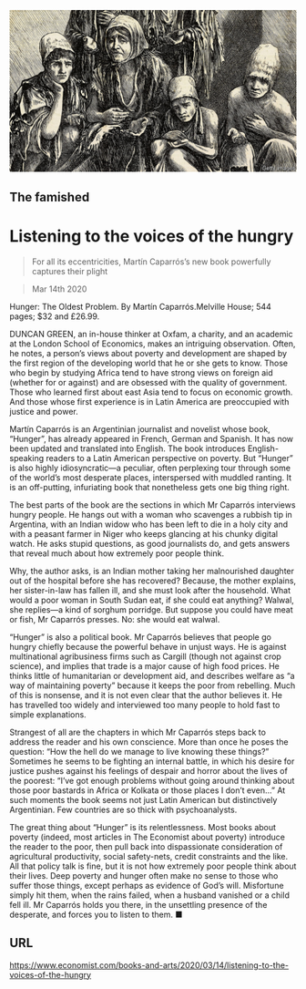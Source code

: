 ![](./images/20200314_BKP003.jpg)

## The famished

# Listening to the voices of the hungry

> For all its eccentricities, Martín Caparrós’s new book powerfully captures their plight

> Mar 14th 2020

Hunger: The Oldest Problem. By Martín Caparrós.Melville House; 544 pages; $32 and £26.99.

DUNCAN GREEN, an in-house thinker at Oxfam, a charity, and an academic at the London School of Economics, makes an intriguing observation. Often, he notes, a person’s views about poverty and development are shaped by the first region of the developing world that he or she gets to know. Those who begin by studying Africa tend to have strong views on foreign aid (whether for or against) and are obsessed with the quality of government. Those who learned first about east Asia tend to focus on economic growth. And those whose first experience is in Latin America are preoccupied with justice and power.

Martín Caparrós is an Argentinian journalist and novelist whose book, “Hunger”, has already appeared in French, German and Spanish. It has now been updated and translated into English. The book introduces English-speaking readers to a Latin American perspective on poverty. But “Hunger” is also highly idiosyncratic—a peculiar, often perplexing tour through some of the world’s most desperate places, interspersed with muddled ranting. It is an off-putting, infuriating book that nonetheless gets one big thing right.

The best parts of the book are the sections in which Mr Caparrós interviews hungry people. He hangs out with a woman who scavenges a rubbish tip in Argentina, with an Indian widow who has been left to die in a holy city and with a peasant farmer in Niger who keeps glancing at his chunky digital watch. He asks stupid questions, as good journalists do, and gets answers that reveal much about how extremely poor people think.

Why, the author asks, is an Indian mother taking her malnourished daughter out of the hospital before she has recovered? Because, the mother explains, her sister-in-law has fallen ill, and she must look after the household. What would a poor woman in South Sudan eat, if she could eat anything? Walwal, she replies—a kind of sorghum porridge. But suppose you could have meat or fish, Mr Caparrós presses. No: she would eat walwal.

“Hunger” is also a political book. Mr Caparrós believes that people go hungry chiefly because the powerful behave in unjust ways. He is against multinational agribusiness firms such as Cargill (though not against crop science), and implies that trade is a major cause of high food prices. He thinks little of humanitarian or development aid, and describes welfare as “a way of maintaining poverty” because it keeps the poor from rebelling. Much of this is nonsense, and it is not even clear that the author believes it. He has travelled too widely and interviewed too many people to hold fast to simple explanations.

Strangest of all are the chapters in which Mr Caparrós steps back to address the reader and his own conscience. More than once he poses the question: “How the hell do we manage to live knowing these things?” Sometimes he seems to be fighting an internal battle, in which his desire for justice pushes against his feelings of despair and horror about the lives of the poorest: “I’ve got enough problems without going around thinking about those poor bastards in Africa or Kolkata or those places I don’t even…” At such moments the book seems not just Latin American but distinctively Argentinian. Few countries are so thick with psychoanalysts.

The great thing about “Hunger” is its relentlessness. Most books about poverty (indeed, most articles in The Economist about poverty) introduce the reader to the poor, then pull back into dispassionate consideration of agricultural productivity, social safety-nets, credit constraints and the like. All that policy talk is fine, but it is not how extremely poor people think about their lives. Deep poverty and hunger often make no sense to those who suffer those things, except perhaps as evidence of God’s will. Misfortune simply hit them, when the rains failed, when a husband vanished or a child fell ill. Mr Caparrós holds you there, in the unsettling presence of the desperate, and forces you to listen to them. ■

## URL

https://www.economist.com/books-and-arts/2020/03/14/listening-to-the-voices-of-the-hungry
